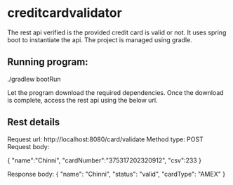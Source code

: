# creditcardvalidator

The rest api verified is the provided credit card is valid or not. It uses spring boot to instantiate the api. The project is managed using gradle. 

## Running program:

./gradlew bootRun

Let the program download the required dependencies. Once the download is complete, access the rest api using the below url.

## Rest details
Request url:
http://localhost:8080/card/validate
Method type: POST
Request body: 

{
    "name":"Chinni",
    "cardNumber":"375317202320912",
    "csv":233
}

Response body:
{
    "name": "Chinni",
    "status": "valid",
    "cardType": "AMEX"
}
